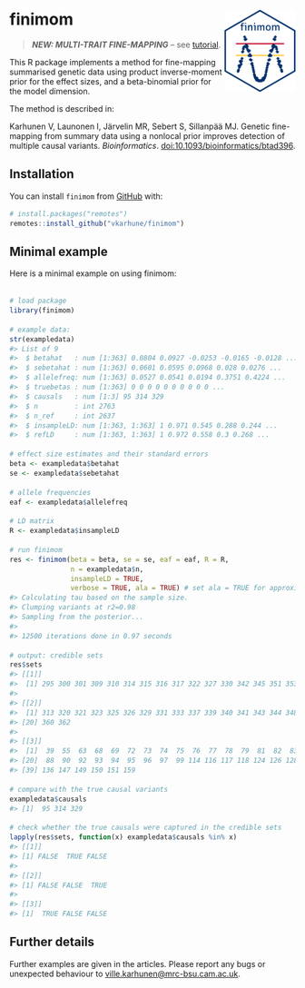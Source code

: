 
<!-- README.md is generated from README.Rmd. Please edit that file -->
<!-- remember to knit this separately with devtools::build_readme() -->

# finimom <img src="man/figures/finimom.png" align="right" width="125"/>

<!-- badges: start -->
<!-- badges: end -->

> ***NEW: MULTI-TRAIT FINE-MAPPING*** – see
> [tutorial](https://vkarhune.github.io/finimom/articles/multitrait.html).

This R package implements a method for fine-mapping summarised genetic
data using product inverse-moment prior for the effect sizes, and a
beta-binomial prior for the model dimension.

The method is described in:

Karhunen V, Launonen I, Järvelin MR, Sebert S, Sillanpää MJ. Genetic
fine-mapping from summary data using a nonlocal prior improves detection
of multiple causal variants. *Bioinformatics*.
[doi:10.1093/bioinformatics/btad396](https://doi.org/10.1093/bioinformatics/btad396).

## Installation

You can install `finimom` from [GitHub](https://github.com/) with:

``` r
# install.packages("remotes")
remotes::install_github("vkarhune/finimom")
```

## Minimal example

Here is a minimal example on using finimom:

``` r

# load package
library(finimom)

# example data:
str(exampledata)
#> List of 9
#>  $ betahat   : num [1:363] 0.0804 0.0927 -0.0253 -0.0165 -0.0128 ...
#>  $ sebetahat : num [1:363] 0.0601 0.0595 0.0968 0.028 0.0276 ...
#>  $ allelefreq: num [1:363] 0.0527 0.0541 0.0194 0.3751 0.4224 ...
#>  $ truebetas : num [1:363] 0 0 0 0 0 0 0 0 0 0 ...
#>  $ causals   : num [1:3] 95 314 329
#>  $ n         : int 2763
#>  $ n_ref     : int 2637
#>  $ insampleLD: num [1:363, 1:363] 1 0.971 0.545 0.288 0.244 ...
#>  $ refLD     : num [1:363, 1:363] 1 0.972 0.558 0.3 0.268 ...

# effect size estimates and their standard errors
beta <- exampledata$betahat
se <- exampledata$sebetahat

# allele frequencies
eaf <- exampledata$allelefreq

# LD matrix
R <- exampledata$insampleLD

# run finimom
res <- finimom(beta = beta, se = se, eaf = eaf, R = R,
               n = exampledata$n,
               insampleLD = TRUE,
               verbose = TRUE, ala = TRUE) # set ala = TRUE for approximate Laplace
#> Calculating tau based on the sample size.
#> Clumping variants at r2=0.98
#> Sampling from the posterior...
#> 
#> 12500 iterations done in 0.97 seconds

# output: credible sets
res$sets
#> [[1]]
#>  [1] 295 300 301 309 310 314 315 316 317 322 327 330 342 345 351 353
#> 
#> [[2]]
#>  [1] 313 320 321 323 325 326 329 331 333 337 339 340 341 343 344 348 350 352 355
#> [20] 360 362
#> 
#> [[3]]
#>  [1]  39  55  63  68  69  72  73  74  75  76  77  78  79  81  82  83  85  86  87
#> [20]  88  90  92  93  94  95  96  97  99 114 116 117 118 124 126 128 129 131 133
#> [39] 136 147 149 150 151 159

# compare with the true causal variants
exampledata$causals
#> [1]  95 314 329

# check whether the true causals were captured in the credible sets
lapply(res$sets, function(x) exampledata$causals %in% x)
#> [[1]]
#> [1] FALSE  TRUE FALSE
#> 
#> [[2]]
#> [1] FALSE FALSE  TRUE
#> 
#> [[3]]
#> [1]  TRUE FALSE FALSE
```

## Further details

Further examples are given in the articles. Please report any bugs or
unexpected behaviour to <ville.karhunen@mrc-bsu.cam.ac.uk>.

